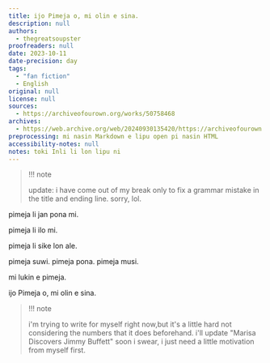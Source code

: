 ```yaml
---
title: ijo Pimeja o, mi olin e sina.
description: null
authors:
  - thegreatsoupster
proofreaders: null
date: 2023-10-11
date-precision: day
tags:
  - "fan fiction"
  - English
original: null
license: null
sources:
  - https://archiveofourown.org/works/50758468
archives:
  - https://web.archive.org/web/20240930135420/https://archiveofourown.org/works/50758468
preprocessing: mi nasin Markdown e lipu open pi nasin HTML
accessibility-notes: null
notes: toki Inli li lon lipu ni
---
```


> !!! note
>
> update: i have come out of my break only to fix a grammar mistake in the title and ending line. sorry, lol.

pimeja li jan pona mi.

pimeja li ilo mi.

pimeja li sike lon ale.

pimeja suwi. pimeja pona. pimeja musi.

mi lukin e pimeja.

ijo Pimeja o, mi olin e sina.

> !!! note
>
> i'm trying to write for myself right now,but it's a little hard not considering the numbers that it does beforehand. i'll update "Marisa Discovers Jimmy Buffett" soon i swear, i just need a little motivation from myself first.
